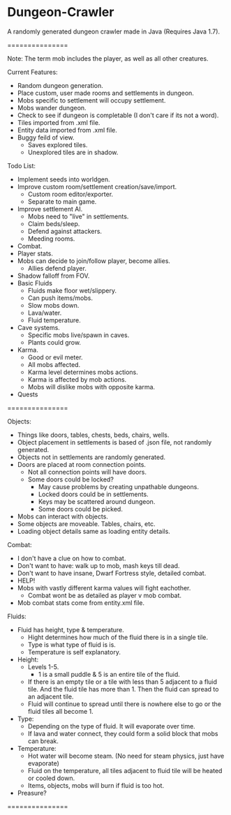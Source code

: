 Dungeon-Crawler
===============

A randomly generated dungeon crawler made in Java (Requires Java 1.7).

===============

Note: The term mob includes the player, as well as all other creatures.

Current Features:
+ Random dungeon generation.
+ Place custom, user made rooms and settlements in dungeon.
+ Mobs specific to settlement will occupy settlement.
+ Mobs wander dungeon.
+ Check to see if dungeon is completable (I don't care if its not a word).
+ Tiles imported from .xml file.
+ Entity data imported from .xml file.
+ Buggy feild of view. 
  + Saves explored tiles.
  + Unexplored tiles are in shadow.

Todo List:
+ Implement seeds into worldgen.
+ Improve custom room/settlement creation/save/import.
  + Custom room editor/exporter.
  + Separate to main game.
+ Improve settlement AI.
  + Mobs need to "live" in settlements.
  + Claim beds/sleep.
  + Defend against attackers.
  + Meeding rooms.
+ Combat.
+ Player stats.
+ Mobs can decide to join/follow player, become allies.
  + Allies defend player.
+ Shadow falloff from FOV.
+ Basic Fluids
  + Fluids make floor wet/slippery.
  + Can push items/mobs.
  + Slow mobs down.
  + Lava/water.
  + Fluid temperature.
+ Cave systems.  
  + Specific mobs live/spawn in caves.
  + Plants could grow.
+ Karma.
  + Good or evil meter.
  + All mobs affected.
  + Karma level determines mobs actions.
  + Karma is affected by mob actions.
  + Mobs will dislike mobs with opposite karma.
+ Quests

===============

Objects:
+ Things like doors, tables, chests, beds, chairs, wells.
+ Object placement in settlements is based of .json file, not randomly generated.
+ Objects not in settlements are randomly generated.
+ Doors are placed at room connection points. 
  + Not all connection points will have doors.
  + Some doors could be locked?
    + May cause problems by creating unpathable dungeons.
    + Locked doors could be in settlements.
    + Keys may be scattered around dungeon.
    + Some doors could be picked.
+ Mobs can interact with objects.
+ Some objects are moveable. Tables, chairs, etc.
+ Loading object details same as loading entity details.

Combat:
+ I don't have a clue on how to combat.
+ Don't want to have: walk up to mob, mash keys till dead.
+ Don't want to have insane, Dwarf Fortress style, detailed combat.
+ HELP!
+ Mobs with vastly different karma values will fight eachother. 
  + Combat wont be as detailed as player v mob combat.
+ Mob combat stats come from entity.xml file.

Fluids:
+ Fluid has height, type & temperature.
  + Hight determines how much of the fluid there is in a single tile.
  + Type is what type of fluid is is.
  + Temperature is self explanatory.
+ Height:
  + Levels 1-5.
    + 1 is a small puddle & 5 is an entire tile of the fluid.
  + If there is an empty tile or a tile with less than 5 adjacent to a fluid tile. And the fluid tile has more than 1. Then the fluid can spread to an adjacent tile.
  + Fluid will continue to spread until there is nowhere else to go or the fluid tiles all become 1.
+ Type:
  + Depending on the type of fluid. It will evaporate over time.
  + If lava and water connect, they could form a solid block that mobs can break.
+ Temperature:
  + Hot water will become steam. (No need for steam physics, just have evaporate)
  + Fluid on the temperature, all tiles adjacent to fluid tile will be heated or cooled down.
  + Items, objects, mobs will burn if fluid is too hot.
+ Preasure?
 
===============

